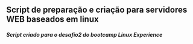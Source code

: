 
## Script de preparação e criação para servidores WEB baseados em linux


##### Script criado para o desafio2 do bootcamp Linux Experience
